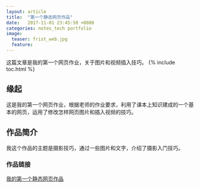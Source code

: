 ```yaml
---
layout: article
title:  "第一个静态网页作品"
date:   2017-11-01 23:45:50 +0800
categories: notes_tech portfolio
image:
  teaser: frist_web.jpg
  feature:
---
```

这篇文章是我的第一个网页作业，关于图片和视频插入技巧。
{% include toc.html %}

## 缘起
这是我的第一个网页作业，根据老师的作业要求，利用了课本上知识建成的一个基本的网页，运用了修改怎样网页图片和插入视频的技巧。

## 作品简介
我这个作品的主题是摄影技巧，通过一些图片和文字，介绍了摄影入门技巧。
### 作品链接
[我的第一个静态网页作品](https://chenweishan.github.io/portfolio/Photography_skills/index.html)